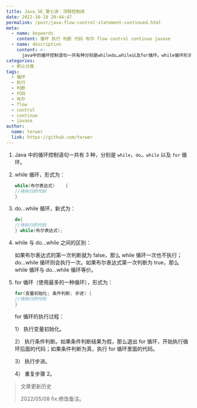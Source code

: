 ```yaml
---
title: Java_SE_第七讲：流程控制续
date: 2022-10-10 20:44:47
permalink: /post/java-flow-control-statement-continued.html
meta:
  - name: keywords
    content: 循环 执行 判断 代码 布尔 flow control continue javase
  - name: description
    content: >-
      java中的循环控制语句一共有种分别是whiledo…while以及for循环。while循环形式为_while(布尔表达式){待执行的代码}do…while循环新式为_do{待执行的代码}while(布尔表达式)_while与do…while之间的区别_如果布尔表达式的第一次判断就为false那么while循环一次也不执行_do…while循环则会执行一次。如果布尔表达式第一次判断为true那么while循环与do…while循环等价。for循环（使用最多的一种循环）形式为_for(变量初始化_条件判断
categories:
  - 默认分类
tags:
  - 循环
  - 执行
  - 判断
  - 代码
  - 布尔
  - flow
  - control
  - continue
  - javase
author:
  name: terwer
  link: https://github.com/terwer
---
```



1. Java 中的循环控制语句一共有 3 种，分别是 `while`，`do… while` 以及 `for` 循环。
2. while 循环，形式为：

   ```java
   while(布尔表达式)    {  
   //待执行的代码   
   }
   ```
3. do…while 循环，新式为：

   ```java
   do{  
   //待执行的代码    
   } while(布尔表达式);
   ```
4. while 与 do…while 之间的区别：

   如果布尔表达式的第一次判断就为 false，那么 while 循环一次也不执行；do…while 循环则会执行一次。如果布尔表达式第一次判断为 true，那么 while 循环与 do…while 循环等价。
5. for 循环（使用最多的一种循环），形式为：

   ```java
   for(变量初始化; 条件判断; 步进) {  
   //待执行的代码    
   }
   ```

   for 循环的执行过程：

   1） 执行变量初始化。

   2） 执行条件判断。如果条件判断结果为假，那么退出 for 循环，开始执行循环后面的代码；如果条件判断为真，执行 for 循环里面的代码。

   3） 执行步进。

   4） 重复步骤 2。

> 文章更新历史
>
> 2022/05/08 fix:修改备注。

